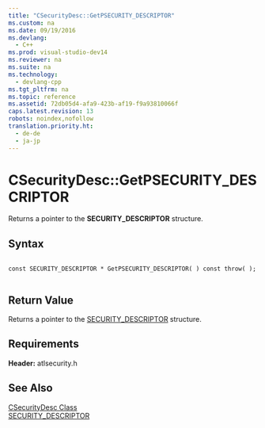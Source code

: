 ```yaml
---
title: "CSecurityDesc::GetPSECURITY_DESCRIPTOR"
ms.custom: na
ms.date: 09/19/2016
ms.devlang: 
  - C++
ms.prod: visual-studio-dev14
ms.reviewer: na
ms.suite: na
ms.technology: 
  - devlang-cpp
ms.tgt_pltfrm: na
ms.topic: reference
ms.assetid: 72db05d4-afa9-423b-af19-f9a93810066f
caps.latest.revision: 13
robots: noindex,nofollow
translation.priority.ht: 
  - de-de
  - ja-jp
---
```

# CSecurityDesc::GetPSECURITY_DESCRIPTOR
Returns a pointer to the **SECURITY_DESCRIPTOR** structure.  
  
## Syntax  
  
```  
  
const SECURITY_DESCRIPTOR * GetPSECURITY_DESCRIPTOR( ) const throw( );  
  
```  
  
## Return Value  
 Returns a pointer to the [SECURITY_DESCRIPTOR](http://msdn.microsoft.com/library/windows/desktop/aa379561) structure.  
  
## Requirements  
 **Header:** atlsecurity.h  
  
## See Also  
 [CSecurityDesc Class](../vs140/CSecurityDesc-Class.md)   
 [SECURITY_DESCRIPTOR](http://msdn.microsoft.com/library/windows/desktop/aa379561)
